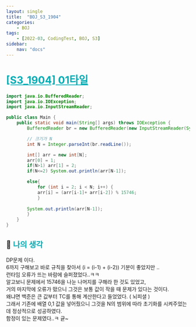 ```yaml
---
layout: single
title:  "BOJ_S3_1904"
categories: 
    - BOJ
tags: 
    - [2022-03, CodingTest, BOJ, S3]
sidebar:
    nav: "docs"
---
```


# <b><a style="color:#00adb5" href="https://www.acmicpc.net/problem/1904" target=_blank>[S3_1904] 01타일</a></b>

```java
import java.io.BufferedReader;
import java.io.IOException;
import java.io.InputStreamReader;

public class Main {
    public static void main(String[] args) throws IOException {
        BufferedReader br = new BufferedReader(new InputStreamReader(System.in));

        // 크기가 N
        int N = Integer.parseInt(br.readLine());

        int[] arr = new int[N];
        arr[0] = 1;
        if(N>1) arr[1] = 2;
        if(N<=2) System.out.println(arr[N-1]);

        else{
            for (int i = 2; i < N; i++) {
            arr[i] = (arr[i-1]+ arr[i-2]) % 15746;
            }
            
        System.out.println(arr[N-1]);
        }
    }
}
```

## 🤔 <b><a style="color:#00adb5">나의 생각</a></b>
DP문제 이다.<br>
6까지 구해보고 바로 규칙을 찾아서 (i = (i-1) + (i-2)) 기분이 좋았지만 ..<br>
런타임 오류가 뜨는 바람에 슬퍼졌었다..ㅋㅋ<br>
알고보니 문제에서 15746을 나눈 나머지를 구해라 한 것도 있었고,<br>
거의 마지막에 오류가 떴으니 그것은 보통 값이 작을 때 문제가 있다는 것이다.<br>
왜냐면 백준은 큰 값부터 TC를 통해 계산한다고 들었었다. ( 뇌피셜 )<br>
그래서 기존에 배열 0,1 값을 넣어줬으니 그것을 N의 범위에 따라 초기화를 시켜주었는데 정상적으로 성공하였다.<br>
함정이 있는 문제였다..ㅋ 귣~